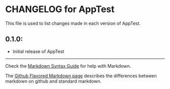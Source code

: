 # CHANGELOG for AppTest

This file is used to list changes made in each version of AppTest.

## 0.1.0:

* Initial release of AppTest

- - -
Check the [Markdown Syntax Guide](http://daringfireball.net/projects/markdown/syntax) for help with Markdown.

The [Github Flavored Markdown page](http://github.github.com/github-flavored-markdown/) describes the differences between markdown on github and standard markdown.
